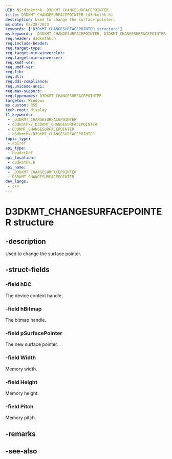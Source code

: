 ```yaml
---
UID: NS:d3dkmthk._D3DKMT_CHANGESURFACEPOINTER
title: D3DKMT_CHANGESURFACEPOINTER (d3dkmthk.h)
description: Used to change the surface pointer.
ms.date: 02/28/2023
keywords: ["D3DKMT_CHANGESURFACEPOINTER structure"]
ms.keywords: _D3DKMT_CHANGESURFACEPOINTER, D3DKMT_CHANGESURFACEPOINTER,
req.header: d3dkmthk.h
req.include-header: 
req.target-type: 
req.target-min-winverclnt: 
req.target-min-winversvr: 
req.kmdf-ver: 
req.umdf-ver: 
req.lib: 
req.dll: 
req.ddi-compliance: 
req.unicode-ansi: 
req.max-support: 
req.typenames: D3DKMT_CHANGESURFACEPOINTER
targetos: Windows
ms.custom: RS5
tech.root: display
f1_keywords:
 - _D3DKMT_CHANGESURFACEPOINTER
 - d3dkmthk/_D3DKMT_CHANGESURFACEPOINTER
 - D3DKMT_CHANGESURFACEPOINTER
 - d3dkmthk/D3DKMT_CHANGESURFACEPOINTER
topic_type:
 - apiref
api_type:
 - HeaderDef
api_location:
 - d3dkmthk.h
api_name:
 - _D3DKMT_CHANGESURFACEPOINTER
 - D3DKMT_CHANGESURFACEPOINTER
dev_langs:
 - c++
---
```


# D3DKMT_CHANGESURFACEPOINTER structure

## -description

Used to change the surface pointer.

## -struct-fields

### -field hDC

The device context handle.

### -field hBitmap

The bitmap handle.

### -field pSurfacePointer

The new surface pointer.

### -field Width

Memory width.

### -field Height

Memory height.

### -field Pitch

Memory pitch.

## -remarks

## -see-also

